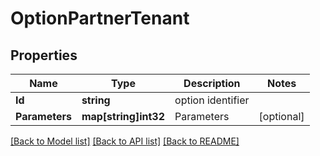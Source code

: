 # OptionPartnerTenant

## Properties

Name | Type | Description | Notes
------------ | ------------- | ------------- | -------------
**Id** | **string** | option identifier | 
**Parameters** | **map[string]int32** | Parameters | [optional] 

[[Back to Model list]](../README.md#documentation-for-models) [[Back to API list]](../README.md#documentation-for-api-endpoints) [[Back to README]](../README.md)


